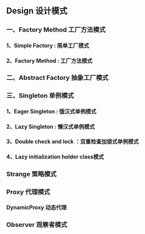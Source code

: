 ## Design 设计模式

### 一、Factory Method 工厂方法模式
#### 1、Simple Factory : 简单工厂模式
#### 2、Factory Method : 工厂方法模式

### 二、Abstract Factory 抽象工厂模式

### 三、Singleton 单例模式
#### 1、Eager Singleton : 饿汉式单例模式
#### 2、Lazy Singleton : 懒汉式单例模式
#### 3、Double check and lock ：双重检查加锁式单例模式
#### 4、Lazy initialization holder class模式

### Strange 策略模式

### Proxy 代理模式
#### DynamicProxy 动态代理

### Observer 观察者模式

